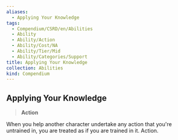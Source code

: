 ```yaml
---
aliases:
  - Applying Your Knowledge
tags:
  - Compendium/CSRD/en/Abilities
  - Ability
  - Ability/Action
  - Ability/Cost/NA
  - Ability/Tier/Mid
  - Ability/Categories/Support
title: Applying Your Knowledge
collection: Abilities
kind: Compendium
---
```

## Applying Your Knowledge  
>**Action**
  
When you help another character undertake any action that you're untrained in, you are treated as if you are trained in it. Action.